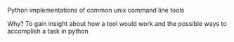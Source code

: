 Python implementations of common unix command line tools

Why?  To gain insight about how a tool would work and the possible ways to accomplish a task in python
